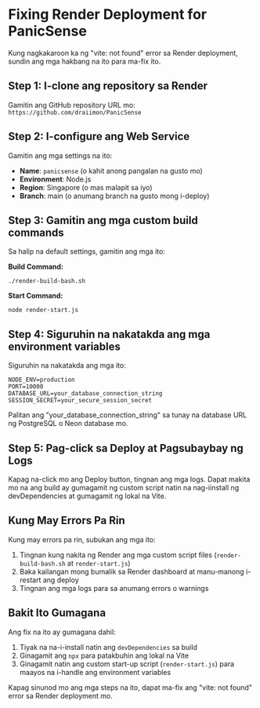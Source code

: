 # Fixing Render Deployment for PanicSense

Kung nagkakaroon ka ng "vite: not found" error sa Render deployment, sundin ang mga hakbang na ito para ma-fix ito.

## Step 1: I-clone ang repository sa Render

Gamitin ang GitHub repository URL mo: `https://github.com/draiimon/PanicSense`

## Step 2: I-configure ang Web Service

Gamitin ang mga settings na ito:

- **Name**: `panicsense` (o kahit anong pangalan na gusto mo)
- **Environment**: Node.js
- **Region**: Singapore (o mas malapit sa iyo)
- **Branch**: main (o anumang branch na gusto mong i-deploy)

## Step 3: Gamitin ang mga custom build commands

Sa halip na default settings, gamitin ang mga ito:

**Build Command:**
```
./render-build-bash.sh
```

**Start Command:**
```
node render-start.js
```

## Step 4: Siguruhin na nakatakda ang mga environment variables

Siguruhin na nakatakda ang mga ito:

```
NODE_ENV=production
PORT=10000
DATABASE_URL=your_database_connection_string
SESSION_SECRET=your_secure_session_secret
```

Palitan ang "your_database_connection_string" sa tunay na database URL ng PostgreSQL o Neon database mo.

## Step 5: Pag-click sa Deploy at Pagsubaybay ng Logs

Kapag na-click mo ang Deploy button, tingnan ang mga logs. Dapat makita mo na ang build ay gumagamit ng custom script natin na nag-iinstall ng devDependencies at gumagamit ng lokal na Vite.

## Kung May Errors Pa Rin

Kung may errors pa rin, subukan ang mga ito:

1. Tingnan kung nakita ng Render ang mga custom script files (`render-build-bash.sh` at `render-start.js`)
2. Baka kailangan mong bumalik sa Render dashboard at manu-manong i-restart ang deploy
3. Tingnan ang mga logs para sa anumang errors o warnings

## Bakit Ito Gumagana

Ang fix na ito ay gumagana dahil:

1. Tiyak na na-i-install natin ang `devDependencies` sa build
2. Ginagamit ang `npx` para patakbuhin ang lokal na Vite
3. Ginagamit natin ang custom start-up script (`render-start.js`) para maayos na i-handle ang environment variables

Kapag sinunod mo ang mga steps na ito, dapat ma-fix ang "vite: not found" error sa Render deployment mo.